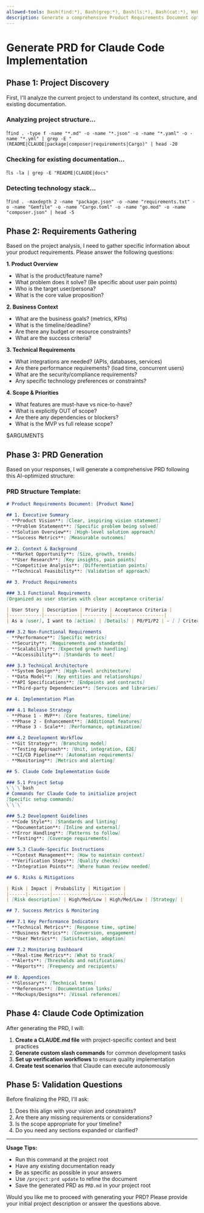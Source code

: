 ```yaml
---
allowed-tools: Bash(find:*), Bash(grep:*), Bash(ls:*), Bash(cat:*), WebFetch
description: Generate a comprehensive Product Requirements Document optimized for Claude Code implementation
---
```


# Generate PRD for Claude Code Implementation

## Phase 1: Project Discovery
First, I'll analyze the current project to understand its context, structure, and existing documentation.

### Analyzing project structure...
!`find . -type f -name "*.md" -o -name "*.json" -o -name "*.yaml" -o -name "*.yml" | grep -E "(README|CLAUDE|package|composer|requirements|Cargo)" | head -20`

### Checking for existing documentation...
!`ls -la | grep -E "README|CLAUDE|docs"`

### Detecting technology stack...
!`find . -maxdepth 2 -name "package.json" -o -name "requirements.txt" -o -name "Gemfile" -o -name "Cargo.toml" -o -name "go.mod" -o -name "composer.json" | head -5`

## Phase 2: Requirements Gathering

Based on the project analysis, I need to gather specific information about your product requirements. Please answer the following questions:

**1. Product Overview**
- What is the product/feature name?
- What problem does it solve? (Be specific about user pain points)
- Who is the target user/persona?
- What is the core value proposition?

**2. Business Context**
- What are the business goals? (metrics, KPIs)
- What is the timeline/deadline?
- Are there any budget or resource constraints?
- What are the success criteria?

**3. Technical Requirements**
- What integrations are needed? (APIs, databases, services)
- Are there performance requirements? (load time, concurrent users)
- What are the security/compliance requirements?
- Any specific technology preferences or constraints?

**4. Scope & Priorities**
- What features are must-have vs nice-to-have?
- What is explicitly OUT of scope?
- Are there any dependencies or blockers?
- What is the MVP vs full release scope?

$ARGUMENTS

## Phase 3: PRD Generation

Based on your responses, I will generate a comprehensive PRD following this AI-optimized structure:

### PRD Structure Template:
```markdown
# Product Requirements Document: [Product Name]

## 1. Executive Summary
- **Product Vision**: [Clear, inspiring vision statement]
- **Problem Statement**: [Specific problem being solved]
- **Solution Overview**: [High-level solution approach]
- **Success Metrics**: [Measurable outcomes]

## 2. Context & Background
- **Market Opportunity**: [Size, growth, trends]
- **User Research**: [Key insights, pain points]
- **Competitive Analysis**: [Differentiation points]
- **Technical Feasibility**: [Validation of approach]

## 3. Product Requirements

### 3.1 Functional Requirements
[Organized as user stories with clear acceptance criteria]

| User Story | Description | Priority | Acceptance Criteria |
|------------|-------------|----------|-------------------|
| As a [user], I want to [action] | [Details] | P0/P1/P2 | - [ ] Criteria 1<br>- [ ] Criteria 2 |

### 3.2 Non-Functional Requirements
- **Performance**: [Specific metrics]
- **Security**: [Requirements and standards]
- **Scalability**: [Expected growth handling]
- **Accessibility**: [Standards to meet]

### 3.3 Technical Architecture
- **System Design**: [High-level architecture]
- **Data Model**: [Key entities and relationships]
- **API Specifications**: [Endpoints and contracts]
- **Third-party Dependencies**: [Services and libraries]

## 4. Implementation Plan

### 4.1 Release Strategy
- **Phase 1 - MVP**: [Core features, timeline]
- **Phase 2 - Enhancement**: [Additional features]
- **Phase 3 - Scale**: [Performance, optimization]

### 4.2 Development Workflow
- **Git Strategy**: [Branching model]
- **Testing Approach**: [Unit, integration, E2E]
- **CI/CD Pipeline**: [Automation requirements]
- **Monitoring**: [Metrics and alerting]

## 5. Claude Code Implementation Guide

### 5.1 Project Setup
\`\`\`bash
# Commands for Claude Code to initialize project
[Specific setup commands]
\`\`\`

### 5.2 Development Guidelines
- **Code Style**: [Standards and linting]
- **Documentation**: [Inline and external]
- **Error Handling**: [Patterns to follow]
- **Testing**: [Coverage requirements]

### 5.3 Claude-Specific Instructions
- **Context Management**: [How to maintain context]
- **Verification Steps**: [Quality checks]
- **Integration Points**: [Where human review needed]

## 6. Risks & Mitigations

| Risk | Impact | Probability | Mitigation |
|------|--------|-------------|------------|
| [Risk description] | High/Med/Low | High/Med/Low | [Strategy] |

## 7. Success Metrics & Monitoring

### 7.1 Key Performance Indicators
- **Technical Metrics**: [Response time, uptime]
- **Business Metrics**: [Conversion, engagement]
- **User Metrics**: [Satisfaction, adoption]

### 7.2 Monitoring Dashboard
- **Real-time Metrics**: [What to track]
- **Alerts**: [Thresholds and notifications]
- **Reports**: [Frequency and recipients]

## 8. Appendices
- **Glossary**: [Technical terms]
- **References**: [Documentation links]
- **Mockups/Designs**: [Visual references]
```

## Phase 4: Claude Code Optimization

After generating the PRD, I will:

1. **Create a CLAUDE.md file** with project-specific context and best practices
2. **Generate custom slash commands** for common development tasks
3. **Set up verification workflows** to ensure quality implementation
4. **Create test scenarios** that Claude can execute autonomously

## Phase 5: Validation Questions

Before finalizing the PRD, I'll ask:

1. Does this align with your vision and constraints?
2. Are there any missing requirements or considerations?
3. Is the scope appropriate for your timeline?
4. Do you need any sections expanded or clarified?

---

**Usage Tips:**
- Run this command at the project root
- Have any existing documentation ready
- Be as specific as possible in your answers
- Use `/project:prd update` to refine the document
- Save the generated PRD as `PRD.md` in your project root

Would you like me to proceed with generating your PRD? Please provide your initial project description or answer the questions above.
